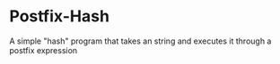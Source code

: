 # Postfix-Hash
A simple "hash" program that takes an string and executes it through a postfix expression
